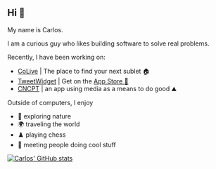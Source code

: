 ## Hi 👋

My name is Carlos.

I am a curious guy who likes building software to solve real problems.

Recently, I have been working on:
- [CoLive](https://www.getcolive.com) | The place to find your next sublet 🏠
- [TweetWidget](https://trytweetwidget.com) | Get on the [App Store 📲](https://apps.apple.com/us/app/tweetwidget/id1671704240)
- [CNCPT](https://apps.apple.com/us/app/cncpt/id1662094973) | an app using media as a means to do good ⛰️

Outside of computers, I enjoy
- 🌲 exploring nature
- 🌍 traveling the world
- ♟️ playing chess
- 🤝 meeting people doing cool stuff

<a href="https://github.com/carlos-garciamoran">
  <img align="center" src="https://github-readme-stats.vercel.app/api?username=carlos-garciamoran&show_icons=true&line_height=30&count_private=true&theme=dark" alt="Carlos' GitHub stats" />
</a>

<!-- <img src="https://github-readme-stats.vercel.app/api/top-langs/?username=carlos-garciamoran&layout=compact&theme=algolia" /> -->

<!--
Here are some ideas to get you started:

- 🔭 I’m currently working on ...
- 🌱 I’m currently learning ...
- 👯 I’m looking to collaborate on ...
- 🤔 I’m looking for help with ...
- 💬 Ask me about ...
- 📫 How to reach me: ...
- 😄 Pronouns: ...
- ⚡ Fun fact: ...
-->
